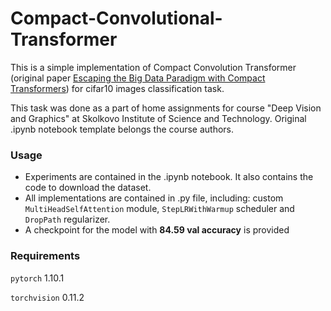 # Compact-Convolutional-Transformer

This is a simple implementation of Compact Convolution Transformer (original paper [Escaping the Big Data Paradigm with Compact Transformers](https://arxiv.org/pdf/2104.05704.pdf)) for cifar10 images classification task. 

This task was done as a part of home assignments for course "Deep Vision and Graphics" at Skolkovo Institute of Science and Technology. Original .ipynb notebook template belongs the course authors.


### **Usage**

- Experiments are contained in the .ipynb notebook. It also contains the code to download the dataset.
- All implementations are contained in .py file, including: custom ```MultiHeadSelfAttention``` module, ```StepLRWithWarmup``` scheduler and ```DropPath``` regularizer.
- A checkpoint for the model with **84.59 val accuracy** is provided

### Requirements
```pytorch``` 1.10.1

```torchvision``` 0.11.2
